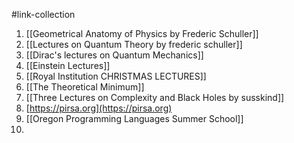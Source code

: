 #link-collection 
1. [[Geometrical Anatomy of Physics by Frederic Schuller]]
2. [[Lectures on Quantum Theory by frederic schuller]]
3. [[Dirac's lectures on Quantum Mechanics]]
4. [[Einstein Lectures]]
5. [[Royal Institution CHRISTMAS LECTURES]]
6. [[The Theoretical Minimum]]
7. [[Three Lectures on Complexity and Black Holes by susskind]]
8. [https://pirsa.org](https://pirsa.org) 
9. [[Oregon Programming Languages Summer School]]
10. 